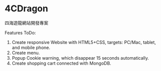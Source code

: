 # 4CDragon
四海遊龍網站開發專案

Features ToDo:
1. Create responsive Website with HTML5+CSS, targets: PC/Mac, tablet, and mobile phone.
2. Create menu.
3. Popup Cookie warning, which disappear 15 seconds automatically.
4. Create shopping cart connected with MongoDB.
